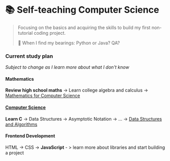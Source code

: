 # 📚 Self-teaching Computer Science
> Focusing on the basics and acquiring the skills to build my first non-tutorial coding project.
> 
> 🌱 When I find my bearings: Python or Java? QA?

### Current study plan
_Subject to change as I learn more about what I don't know_
#### Mathematics
**Review high school maths** -> Learn college algebra and calculus -> [Mathematics for Computer Science](https://ocw.mit.edu/courses/6-042j-mathematics-for-computer-science-fall-2010/pages/syllabus/)
#### [Computer Science](https://roadmap.sh/computer-science)
**Learn C** -> Data Structures -> Asymptotic Notation -> ... -> [Data Structures and Algorithms](https://roadmap.sh/datastructures-and-algorithms)
#### Frontend Development
HTML -> CSS -> **JavaScript** - > learn more about libraries and start building a project

